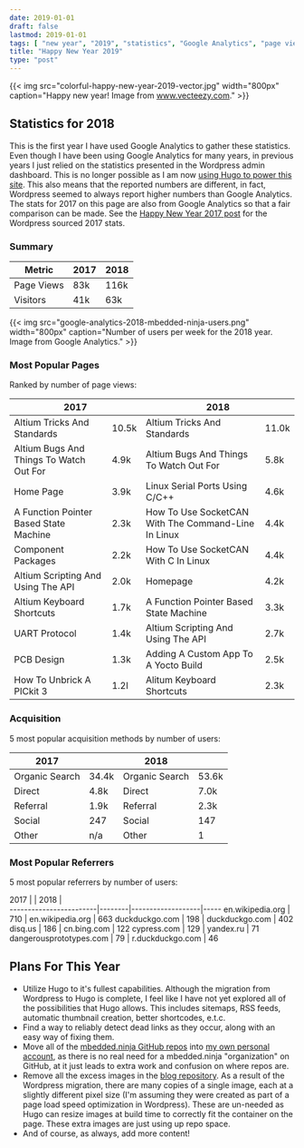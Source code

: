 ```yaml
---
date: 2019-01-01
draft: false
lastmod: 2019-01-01
tags: [ "new year", "2019", "statistics", "Google Analytics", "page view", "user", "referral", "acquisition", "Wordpress", "Hugo", "GitHub", "blog" ]
title: "Happy New Year 2019"
type: "post"
---
```


{{< img src="colorful-happy-new-year-2019-vector.jpg" width="800px" caption="Happy new year! Image from www.vecteezy.com." >}}

## Statistics for 2018

This is the first year I have used Google Analytics to gather these statistics. Even though I have been using Google Analytics for many years, in previous years I just relied on the statistics presented in the Wordpress admin dashboard. This is no longer possible as I am now [using Hugo to power this site](/posts/updates/2018-12-15-site-migration-to-hugo-complete/). This also means that the reported numbers are different, in fact, Wordpress seemed to always report higher numbers than Google Analytics. The stats for 2017 on this page are also from Google Analytics so that a fair comparison can be made. See the [Happy New Year 2017 post](http://localhost:1313/posts/updates/2017-12-31-happy-new-year-2018/) for the Wordpress sourced 2017 stats.

### Summary

Metric      | 2017  | 2018 |
------------|-------|------|
Page Views  | 83k   | 116k |
Visitors    | 41k   | 63k  |

{{< img src="google-analytics-2018-mbedded-ninja-users.png" width="800px" caption="Number of users per week for the 2018 year. Image from Google Analytics." >}}

### Most Popular Pages

Ranked by number of page views:

<table>
    <thead>
        <tr>
            <th colspan="2">2017</th>
            <th colspan="2">2018</th>
        </tr>
    </thead>
    <tbody>
        <tr>
            <td>Altium Tricks And Standards</td>
            <td>10.5k</td>
            <td>Altium Tricks And Standards</td>
            <td>11.0k</td>
        </tr>
        <tr>
            <td>Altium Bugs And Things To Watch Out For</td>
            <td>4.9k</td>
            <td>Altium Bugs And Things To Watch Out For</td>
            <td>5.8k</td>
        </tr>
        <tr>
            <td>Home Page</td>
            <td>3.9k</td>
            <td>Linux Serial Ports Using C/C++</td>
            <td>4.6k</td>
        </tr>
        <tr>
            <td>A Function Pointer Based State Machine</td>
            <td>2.3k</td>
            <td>How To Use SocketCAN With The Command-Line In Linux</td>
            <td>4.4k</td>
        </tr>
        <tr>
            <td>Component Packages</td>
            <td>2.2k</td>
            <td>How To Use SocketCAN With C In Linux</td>
            <td>4.4k</td>
        </tr>
        <tr>
            <td>Altium Scripting And Using The API</td>
            <td>2.0k</td>
            <td>Homepage</td>
            <td>4.2k</td>
        </tr>
        <tr>
            <td>Altium Keyboard Shortcuts</td>
            <td>1.7k</td>
            <td>A Function Pointer Based State Machine</td>
            <td>3.3k</td>
        </tr>
        <tr>
            <td>UART Protocol</td>
            <td>1.4k</td>
            <td>Altium Scripting And Using The API</td>
            <td>2.7k</td>
        </tr>
        <tr>
            <td>PCB Design</td>
            <td>1.3k</td>
            <td>Adding A Custom App To A Yocto Build</td>
            <td>2.5k</td>
        </tr>
        <tr>
            <td>How To Unbrick A PICkit 3</td>
            <td>1.2l</td>
            <td>Alitum Keyboard Shortcuts</td>
            <td>2.3k</td>
        </tr>
    </tbody>
</table>

### Acquisition

5 most popular acquisition methods by number of users:

2017            |       | 2018            |        |
----------------|-------|-----------------|--------|
Organic Search  | 34.4k | Organic Search  | 53.6k  |
Direct          | 4.8k  | Direct          | 7.0k   |
Referral        | 1.9k  | Referral        | 2.3k   |
Social          | 247   | Social          | 147    |
Other           | n/a   | Other           | 1      |

### Most Popular Referrers

5 most popular referrers by number of users:

2017                    |        | 2018              |     
------------------------|--------|-------------------|-----
en.wikipedia.org        | 710    | en.wikipedia.org  | 663
duckduckgo.com          | 198    | duckduckgo.com    | 402
disq.us                 | 186    | cn.bing.com       | 122
cypress.com             | 129    | yandex.ru         | 71
dangerousprototypes.com | 79     | r.duckduckgo.com  | 46

## Plans For This Year

* Utilize Hugo to it's fullest capabilities. Although the migration from Wordpress to Hugo is complete, I feel like I have not yet explored all of the possibilities that Hugo allows. This includes sitemaps, RSS feeds, automatic thumbnail creation, better shortcodes, e.t.c.
* Find a way to reliably detect dead links as they occur, along with an easy way of fixing them.
* Move all of the [mbedded.ninja GitHub repos](https://github.com/mbedded-ninja/) into [my own personal account](https://github.com/gbmhunter), as there is no real need for a mbedded.ninja "organization" on GitHub, at it just leads to extra work and confusion on where repos are.
* Remove all the excess images in the [blog repository](https://github.com/gbmhunter/blog/issues). As a result of the Wordpress migration, there are many copies of a single image, each at a slightly different pixel size (I'm assuming they were created as part of a page load speed optimization in Wordpress). These are un-needed as Hugo can resize images at build time to correctly fit the container on the page. These extra images are just using up repo space.
* And of course, as always, add more content!